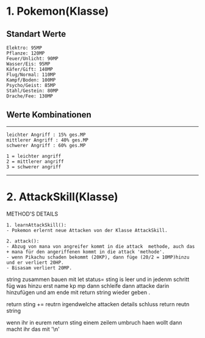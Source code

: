 # 1. Pokemon(Klasse)


## Standart Werte

```
Elektro: 95MP
Pflanze: 120MP
Feuer/Unlicht: 90MP
Wasser/Eis: 95MP
Käfer/Gift: 140MP
Flug/Normal: 110MP
Kampf/Boden: 100MP
Psycho/Geist: 85MP
Stahl/Gestein: 80MP
Drache/Fee: 130MP
```
## Werte Kombinationen



---

```
leichter Angriff : 15% ges.MP
mittlerer Angriff : 40% ges.MP
schwerer Angriff : 60% ges.MP

1 = leichter angriff
2 = mittlerer angriff
3 = schwerer angriff
```

---

# 2. AttackSkill(Klasse)

METHOD'S DETAILS

```
1. learnAttackSkill():
- Pokemon erlernt neue Attacken von der Klasse AttackSkill.

2. attack():
- Abzug von mana von angreifer kommt in die attack  methode, auch das + mana für den angeriffenen kommt in die attack 'methode'.
- wenn Pikachu schaden bekommt (20KP), dann füge (20/2 = 10MP)hinzu und er verliert 20HP.
- Bisasam verliert 20MP.
```

string zusammen bauen mit
let status= sting is leer und in jedenm schritt füg was hinzu erst name kp mp dann schleife dann attacke darin hinzufügen und am ende mit return string wieder geben .

return sting +=
reutrn irgendwelche attacken details
schluss
return reutn string

wenn ihr in eurem return sting einem zeilem umbruch haen wollt dann macht ihr das mit '\n'
